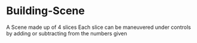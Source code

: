 # Building-Scene
A Scene made up of 4 slices
Each slice can be maneuvered under controls
by adding or subtracting from the numbers given
